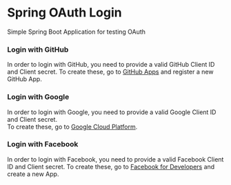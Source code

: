 # Spring OAuth Login

Simple Spring Boot Application for testing OAuth

### Login with GitHub
In order to login with GitHub, you need to provide a valid GitHub Client ID and Client secret.
To create these, go to [GitHub Apps](https://github.com/settings/apps) and register a new GitHub App.

### Login with Google
In order to login with Google, you need to provide a valid Google Client ID and Client secret.  
To create these, go to [Google Cloud Platform](https://console.cloud.google.com/).

### Login with Facebook
In order to login with Facebook, you need to provide a valid Facebook Client ID and Client secret.
To create these, go to [Facebook for Developers](https://developers.facebook.com/apps/) and create a new App.

